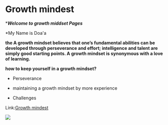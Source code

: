 # Growth mindest
****Welcome to growth middset Pages***

*My Name is Doa'a

**the A growth mindset believes that one’s fundamental abilities can be developed through perseverance and effort; intelligence and talent are simply good starting points. A growth mindset is synonymous with a love of learning.**

**how to keep yourself in a growth mindset?**

-  Perseverance

-  maintaining a growth mindset by more experience

- Challenges

Link:[Growth mindest](https://www.atlassian.com/blog/inside-atlassian/growth-mindset)

![](https://classteaching.files.wordpress.com/2014/05/dhs-mindset-manifesto.jpg)
 

